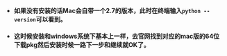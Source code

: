 * #### 如果没有安装的话Mac会自带一个2.7的版本，此时在终端输入`python --version`可以看到。
* #### 这时候安装和windows系统下基本上一样，去官网找到对应的mac版的64位下载pkg然后安装时候一路下一步和继续就OK了。
